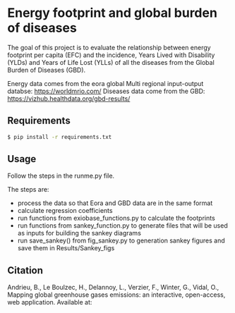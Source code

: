 # Energy footprint and global burden of diseases

The goal of this project is to evaluate the relationship between energy footprint per capita (EFC) and the incidence, Years Lived with Disability (YLDs) and Years of Life Lost (YLLs) of all the diseases from the Global Burden of Diseases (GBD).

Energy data comes from the eora global Multi regional input-output databse: https://worldmrio.com/
Diseases data come from the GBD: https://vizhub.healthdata.org/gbd-results/

## Requirements

```bash
$ pip install -r requirements.txt
```

## Usage

Follow the steps in the runme.py file.

The steps are:

* process the data so that Eora and GBD data are in the same format
* calculate regression coefficients
* run functions from exiobase_functions.py to calculate the footprints
* run functions from sankey_function.py to generate files that will be used as inputs for building the sankey diagrams
* run save_sankey() from fig_sankey.py to generation sankey figures and save them in Results/Sankey_figs


## Citation

Andrieu, B., Le Boulzec, H., Delannoy, L., Verzier, F., Winter, G., Vidal, O., Mapping global greenhouse gases emissions: an interactive, open-access, web application. Available at: